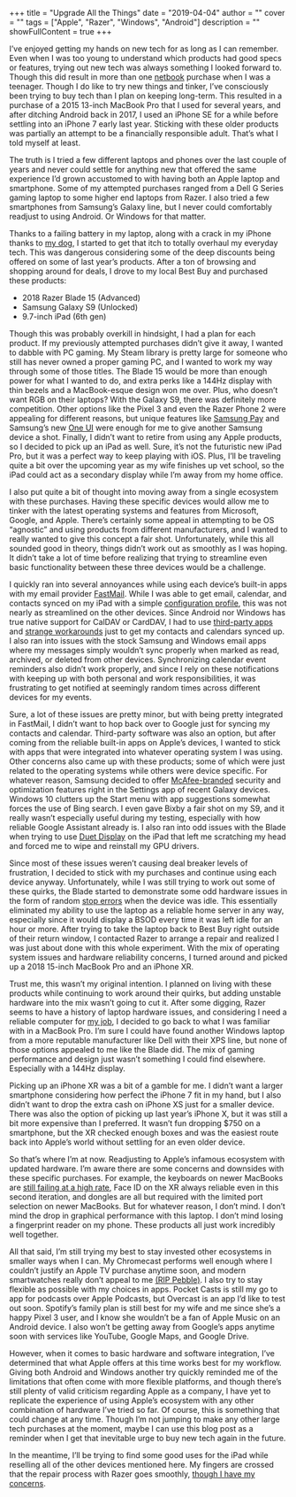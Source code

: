 +++
title = "Upgrade All the Things"
date = "2019-04-04"
author = ""
cover = ""
tags = ["Apple", "Razer", "Windows", "Android"]
description = ""
showFullContent = true
+++

I’ve enjoyed getting my hands on new tech for as long as I can remember. Even when I was too young to understand which products had good specs or features, trying out new tech was always something I looked forward to. Though this did result in more than one [netbook](https://en.wikipedia.org/wiki/Netbook) purchase when I was a teenager. Though I do like to try new things and tinker, I’ve consciously been trying to buy tech than I plan on keeping long-term. This resulted in a purchase of a 2015 13-inch MacBook Pro that I used for several years, and after ditching Android back in 2017, I used an iPhone SE for a while before settling into an iPhone 7 early last year. Sticking with these older products was partially an attempt to be a financially responsible adult. That’s what I told myself at least.

The truth is I tried a few different laptops and phones over the last couple of years and never could settle for anything new that offered the same experience I’d grown accustomed to with having both an Apple laptop and smartphone. Some of my attempted purchases ranged from a Dell G Series gaming laptop to some higher end laptops from Razer. I also tried a few smartphones from Samsung’s Galaxy line, but I never could comfortably readjust to using Android. Or Windows for that matter.

Thanks to a failing battery in my laptop, along with a crack in my iPhone thanks to [my dog](https://www.instagram.com/p/BYoWps6nzcj/), I started to get that itch to totally overhaul my everyday tech. This was dangerous considering some of the deep discounts being offered on some of last year’s products. After a ton of browsing and shopping around for deals, I drove to my local Best Buy and purchased these products:

- 2018 Razer Blade 15 (Advanced)
- Samsung Galaxy S9 (Unlocked)
- 9.7-inch iPad (6th gen)

Though this was probably overkill in hindsight, I had a plan for each product. If my previously attempted purchases didn’t give it away, I wanted to dabble with PC gaming. My Steam library is pretty large for someone who still has never owned a proper gaming PC, and I wanted to work my way through some of those titles. The Blade 15 would be more than enough power for what I wanted to do, and extra perks like a 144Hz display with thin bezels and a MacBook-esque design won me over. Plus, who doesn’t want RGB on their laptops? With the Galaxy S9, there was definitely more competition. Other options like the Pixel 3 and even the Razer Phone 2 were appealing for different reasons, but unique features like [Samsung Pay](https://www.androidcentral.com/samsung-pay) and Samsung’s new [One UI](https://www.samsung.com/us/apps/one-ui/) were enough for me to give another Samsung device a shot. Finally, I didn’t want to retire from using any Apple products, so I decided to pick up an iPad as well. Sure, it’s not the futuristic new iPad Pro, but it was a perfect way to keep playing with iOS. Plus, I’ll be traveling quite a bit over the upcoming year as my wife finishes up vet school, so the iPad could act as a secondary display while I’m away from my home office.

I also put quite a bit of thought into moving away from a single ecosystem with these purchases. Having these specific devices would allow me to tinker with the latest operating systems and features from Microsoft, Google, and Apple. There’s certainly some appeal in attempting to be OS “agnostic” and using products from different manufacturers, and I wanted to really wanted to give this concept a fair shot. Unfortunately, while this all sounded good in theory, things didn’t work out as smoothly as I was hoping. It didn’t take a lot of time before realizing that trying to streamline even basic functionality between these three devices would be a challenge.

I quickly ran into several annoyances while using each device’s built-in apps with my email provider [FastMail](https://www.fastmail.com/). While I was able to get email, calendar, and contacts synced on my iPad with a simple [configuration profile](https://www.fastmail.com/help/clients/iphone.html), this was not nearly as streamlined on the other devices. Since Android nor Windows has true native support for CalDAV or CardDAV, I had to use [third-party apps](https://www.davx5.com) and [strange workarounds](https://www.ctrl.blog/entry/how-to-win10-webdav-syncengine) just to get my contacts and calendars synced up. I also ran into issues with the stock Samsung and Windows email apps where my messages simply wouldn’t sync properly when marked as read, archived, or deleted from other devices. Synchronizing calendar event reminders also didn’t work properly, and since I rely on these notifications with keeping up with both personal and work responsibilities, it was frustrating to get notified at seemingly random times across different devices for my events.

Sure, a lot of these issues are pretty minor, but with being pretty integrated in FastMail, I didn’t want to hop back over to Google just for syncing my contacts and calendar. Third-party software was also an option, but after coming from the reliable built-in apps on Apple’s devices, I wanted to stick with apps that were integrated into whatever operating system I was using. Other concerns also came up with these products; some of which were just related to the operating systems while others were device specific. For whatever reason, Samsung decided to offer [McAfee-branded](https://www.pcmag.com/news/359372/mcafee-samsung-partner-on-built-in-security-vpn-for-galaxy) security and optimization features right in the Settings app of recent Galaxy devices. Windows 10 clutters up the Start menu with app suggestions somewhat forces the use of Bing search. I even gave Bixby a fair shot on my S9, and it really wasn’t especially useful during my testing, especially with how reliable Google Assistant already is. I also ran into odd issues with the Blade when trying to use [Duet Display](https://www.duetdisplay.com) on the iPad that left me scratching my head and forced me to wipe and reinstall my GPU drivers.

Since most of these issues weren’t causing deal breaker levels of frustration, I decided to stick with my purchases and continue using each device anyway. Unfortunately, while I was still trying to work out some of these quirks, the Blade started to demonstrate some odd hardware issues in the form of random [stop errors](https://en.wikipedia.org/wiki/Blue_Screen_of_Death) when the device was idle. This essentially eliminated my ability to use the laptop as a reliable home server in any way, especially since it would display a BSOD every time it was left idle for an hour or more. After trying to take the laptop back to Best Buy right outside of their return window, I contacted Razer to arrange a repair and realized I was just about done with this whole experiment. With the mix of operating system issues and hardware reliability concerns, I turned around and picked up a 2018 15-inch MacBook Pro and an iPhone XR.

Trust me, this wasn’t my original intention. I planned on living with these products while continuing to work around their quirks, but adding unstable hardware into the mix wasn’t going to cut it. After some digging, Razer seems to have a history of laptop hardware issues, and considering I need a reliable computer for [my job](https://swappa.com/about), I decided to go back to what I was familiar with in a MacBook Pro. I’m sure I could have found another Windows laptop from a more reputable manufacturer like Dell with their XPS line, but none of those options appealed to me like the Blade did. The mix of gaming performance and design just wasn’t something I could find elsewhere. Especially with a 144Hz display.

Picking up an iPhone XR was a bit of a gamble for me. I didn’t want a larger smartphone considering how perfect the iPhone 7 fit in my hand, but I also didn’t want to drop the extra cash on iPhone XS just for a smaller device. There was also the option of picking up last year’s iPhone X, but it was still a bit more expensive than I preferred. It wasn’t fun dropping $750 on a smartphone, but the XR checked enough boxes and was the easiest route back into Apple’s world without settling for an even older device.

So that’s where I’m at now. Readjusting to Apple’s infamous ecosystem with updated hardware. I’m aware there are some concerns and downsides with these specific purchases. For example, the keyboards on newer MacBooks are [still failing at a high rate](https://www.wsj.com/graphics/apple-still-hasnt-fixed-its-macbook-keyboard-problem/), Face ID on the XR always reliable even in this second iteration, and dongles are all but required with the limited port selection on newer MacBooks. But for whatever reason, I don’t mind. I don’t mind the drop in graphical performance with this laptop. I don’t mind losing a fingerprint reader on my phone. These products all just work incredibly well together.

All that said, I’m still trying my best to stay invested other ecosystems in smaller ways when I can. My Chromecast performs well enough where I couldn’t justify an Apple TV purchase anytime soon, and modern smartwatches really don’t appeal to me <a href="https://www.engadget.com/2016/12/07/fitbit-buys-pebble/">(RIP Pebble)</a>. I also try to stay flexible as possible with my choices in apps. Pocket Casts is still my go to app for podcasts over Apple Podcasts, but Overcast is an app I’d like to test out soon. Spotify’s family plan is still best for my wife and me since she’s a happy Pixel 3 user, and I know she wouldn’t be a fan of Apple Music on an Android device. I also won’t be getting away from Google’s apps anytime soon with services like YouTube, Google Maps, and Google Drive.

However, when it comes to basic hardware and software integration, I’ve determined that what Apple offers at this time works best for my workflow. Giving both Android and Windows another try quickly reminded me of the limitations that often come with more flexible platforms, and though there’s still plenty of valid criticism regarding Apple as a company, I have yet to replicate the experience of using Apple’s ecosystem with any other combination of hardware I’ve tried so far. Of course, this is something that could change at any time. Though I’m not jumping to make any other large tech purchases at the moment, maybe I can use this blog post as a reminder when I get that inevitable urge to buy new tech again in the future.

In the meantime, I’ll be trying to find some good uses for the iPad while reselling all of the other devices mentioned here. My fingers are crossed that the repair process with Razer goes smoothly, [though I have my concerns](https://www.reddit.com/r/razer/search?q=support%20experience&restrict_sr=1).
